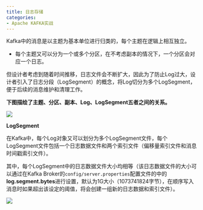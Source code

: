 ```yaml
---
title: 日志存储
categories: 
- Apache KAFKA实战
---
```


Kafka中的消息是以主题为基本单位进行归类的，每个主题在逻辑上相互独立。

* 每个主题又可以分为一个或多个分区，在不考虑副本的情况下，一个分区会对应一个日志。

但设计者考虑到随着时间推移，日志文件会不断扩大，因此为了防止Log过大，设计者引入了日志分段（LogSegment）的概念，将Log切分为多个LogSegment，便于后续的消息维护和清理工作。

**下图描绘了主题、分区、副本、Log、LogSegment五者之间的关系。**

![](https://img-blog.csdnimg.cn/ed588fd2cf844ed7a00c8f2103f011b8.png)

**LogSegment**

在Kafka中，每个Log对象又可以划分为多个LogSegment文件，每个LogSegment文件包括一个日志数据文件和两个索引文件（偏移量索引文件和消息时间戳索引文件）。

其中，每个LogSegment中的日志数据文件大小均相等（该日志数据文件的大小可以通过在Kafka Broker的`config/server.properties`配置文件的中的**log.segment.bytes**进行设置，默认为1G大小（1073741824字节），在顺序写入消息时如果超出该设定的阈值，将会创建一组新的日志数据和索引文件）。

<img src="https://img-blog.csdnimg.cn/c9a7c1eb08d640698dee524607bed095.png"/>